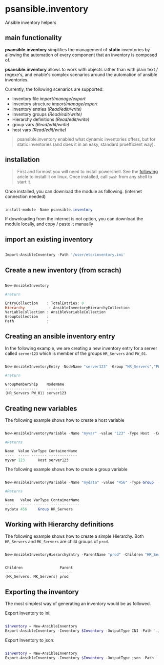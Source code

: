 # psansible.inventory
Ansible inventory helpers

## main functionality

__psansible.inventory__ simplifies the management of __static__ inventories by allowing the automation of every component that an inventory is composed of.

__psansible.inventory__ allows to work with objects rather than with plain text / regexe's, and enable's complex scenarios around the automation of ansible inventories.


Currently, the following scenarios are supported:

- Inventory file *import/manage/export*
- Inventory structure *import/manage/export*
- Inventory entries *(Read/edit/write)*
- Inventory groups *(Read/edit/write)*
- Hierarchy definitions *(Read/edit/write)*
- group vars *(Read/edit/write)*
- host vars *(Read/edit/write)*

> psansible.inventory enabled what dynamic inventories offers, but for static inventories (and does it in an easy, standard proefficient way).



## installation

> First and formost you will need to install powershell. See the [following](https://docs.microsoft.com/en-us/powershell/scripting/install/installing-powershell-core-on-linux?view=powershell-7.1) aricle to install it on linux.
Once installed, call `pwsh` from any shell to start it.

Once installed, you can download the module as following. (internet connection needed)

```powershell

install-module -Name psansible.inventory

```

If downloading from the internet is not option, you can download the module locally, and copy / paste it manually

## import an existing inventory

```powershell

Import-AnsibleInventory -Path '/user/etc/inventory.ini'

```

## Create a new inventory (from scrach)

```powershell

New-AnsibleInventory

#return

EntryCollection    : TotalEntries: 0
Hierarchy           : AnsibleInventoryHierarchyCollection
VariableCollection : AnsibleVariableCollection
GroupCollection    : 
Path               : 

```

## Creating an ansible inventory entry

In the following example, we are creating a new inventory entry for a server called ```server123``` which is member of the groups ```HR_Servers``` and ```PW_01```.

```powershell

New-AnsibleInventoryEntry -NodeName "server123" -Group "HR_Servers","PW_01"

#return

GroupMemberShip    NodeName
---------------    --------
{HR_Servers PW_01} server123

```

## Creating new variables

The following example shows how to create a host variable

```powershell

New-AnsibleInventoryVariable -Name "myvar" -value "123" -Type Host  -ContainerName "server123"

#Returns

Name  Value VarType ContainerName
----  ----- ------- -------------
myvar 123      Host server123

```
The following example shows how to create a group variable

```powershell

New-AnsibleInventoryVariable -Name "mydata" -value "456" -Type Group  -ContainerName "HR_Servers"

#Returns

Name   Value VarType ContainerName
----   ----- ------- -------------
mydata 456     Group HR_Servers
```

## Working with Hierarchy definitions

The following example shows how to create a simple Hierarchy. Both `HR_Servers` and `MK_Servers` are child groups of `prod`.

```powershell

New-AnsibleInventoryHierarchyEntry -ParentName "prod" -Children "HR_Servers","MK_Servers"


Children                 Parent
--------                 ------
{HR_Servers, MK_Servers} prod
```

## Exporting the inventory

The most simplest way of generating an inventory would be as followed.

Export Inventory to ini:

```powershell

$Inventory = New-AnsibleInventory
Export-AnsibleInventory -Inventory $Inventory -OutputType INI -Path './Inventories/Windows/'

```

Export Inventory to json:

```powershell

$Inventory = New-AnsibleInventory
Export-AnsibleInventory -Inventory $Inventory -OutputType json -Path './Inventories/Windows/'

```
